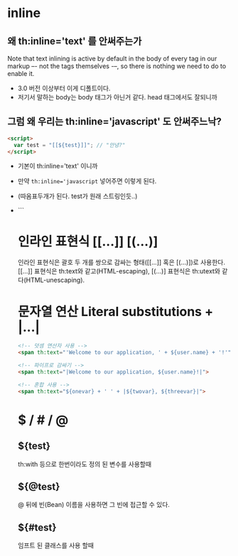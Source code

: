 # inline 
## 왜 th:inline='text' 를 안써주는가
Note that text inlining is active by default in the body of every tag in our markup –- not the tags themselves -–, so there is nothing we need to do to enable it.

- 3.0 버전 이상부터 이게 디폴트이다. 
- 저기서 말하는 body는 body 태그가 아닌거 같다. head 태그에서도 잘되니까

## 그럼 왜 우리는 th:inline='javascript' 도 안써주느낙?
```html
<script>
  var test = "[[${test}]]"; // "안녕?"
</script>
```
- 기본이  th:inline='text' 이니까 
- 만약  `th:inline='javascript` 넣어주면 이렇게 된다. 
- (따옴표두개가 된다. test가 원래 스트링인듯..)

- <script th:inline='javascript'>
  var test = "[[${test}]]"; // ""안녕?""
</script>
```

# 인라인 표현식 [[...]] [(...)]
인라인 표현식은 괄호 두 개를 쌍으로 감싸는 형태([[...]] 혹은 [(...)])로 사용한다. [[...]] 표현식은 th:text와 같고(HTML-escaping), [(...)] 표현식은 th:utext와 같다(HTML-unescaping).

# 문자열 연산 Literal substitutions + |...|
```html
<!-- 덧셈 연산자 사용 -->
<span th:text="'Welcome to our application, ' + ${user.name} + '!'">

<!-- 파이프로 감싸기 -->
<span th:text="|Welcome to our application, ${user.name}!|">

<!-- 혼합 사용 -->
<span th:text="${onevar} + ' ' + |${twovar}, ${threevar}|">

```


# $ / # / @
## ${test}
th:with 등으로 한번이라도 정의 된 변수를 사용할때

## ${@test}
@ 뒤에 빈(Bean) 이름을 사용하면 그 빈에 접근할 수 있다.

## ${#test}
임프트 된 클래스를 사용 할때